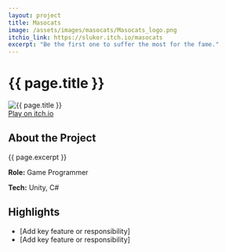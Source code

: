 ```yaml
---
layout: project
title: Masocats
image: /assets/images/masocats/Masocats_logo.png
itchio_link: https://slukor.itch.io/masocats
excerpt: "Be the first one to suffer the most for the fame."
---
```


<div class="project-container">
  <div class="project-header">
    <h1>{{ page.title }}</h1>
  </div>
  <div class="project-content">
    <div class="project-image-container">
      <div class="project-image">
        <img src="{{ page.image }}" alt="{{ page.title }}">
      </div>
      <a href="{{ page.itchio_link }}" class="itchio-button" target="_blank">
        <span>Play on itch.io</span>
      </a>
    </div>
    <div class="project-description">
      <h2>About the Project</h2>
      <p>{{ page.excerpt }}</p>
      <p><strong>Role:</strong> Game Programmer</p>
      <p><strong>Tech:</strong> Unity, C#</p>
      <h2>Highlights</h2>
      <ul>
        <li>[Add key feature or responsibility]</li>
        <li>[Add key feature or responsibility]</li>
      </ul>
    </div>
  </div>
</div>
